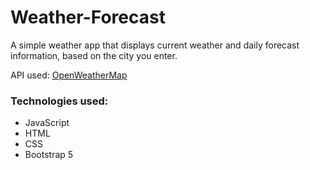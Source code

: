# Weather-Forecast

A simple weather app that displays current weather and daily forecast information, based on the city you enter.

API used: [OpenWeatherMap](https://openweathermap.org/api)

### Technologies used:
  - JavaScript
  - HTML
  - CSS
  - Bootstrap 5
